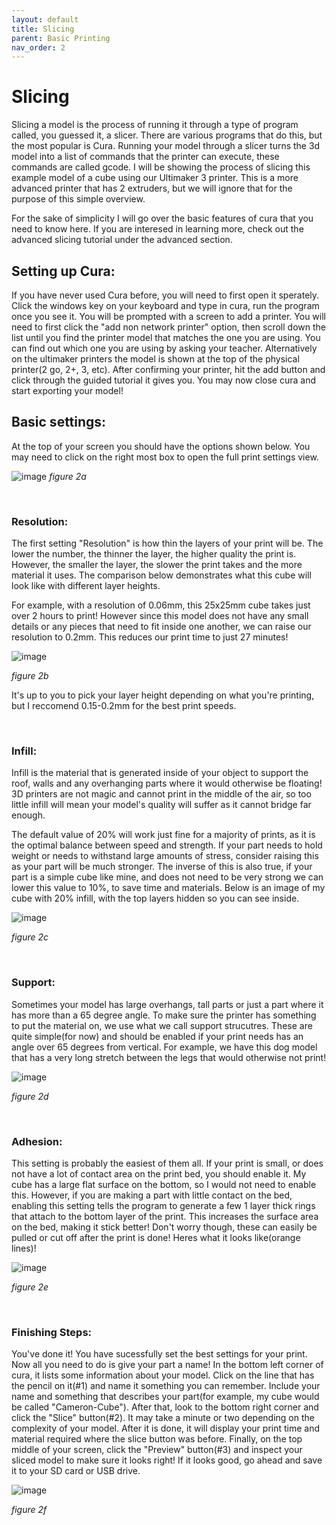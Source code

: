 ```yaml
---
layout: default
title: Slicing
parent: Basic Printing
nav_order: 2
---
```


# Slicing
Slicing a model is the process of running it through a type of program called, you guessed it, a slicer. There are various programs that do this, but the most popular is Cura. Running your model through a slicer turns the 3d model into a list of commands that the printer can execute, these commands are called gcode. I will be showing the process of slicing this example model of a cube using our Ultimaker 3 printer. This is a more advanced printer that has 2 extruders, but we will ignore that for the purpose of this simple overview.

For the sake of simplicity I will go over the basic features of cura that you need to know here. If you are interesed in learning more, check out the advanced slicing tutorial under the advanced section.

## Setting up Cura:

If you have never used Cura before, you will need to first open it sperately. Click the windows key on your keyboard and type in cura, run the program once you see it. You will be prompted with a screen to add a printer. You will need to first click the "add non network printer" option, then scroll down the list until you find the printer model that matches the one you are using. You can find out which one you are using by asking your teacher. Alternatively on the ultimaker printers the model is shown at the top of the physical printer(2 go, 2+, 3, etc). After confirming your printer, hit the add button and click through the guided tutorial it gives you. You may now close cura and start exporting your model!

## Basic settings:
At the top of your screen you should have the options shown below. You may need to click on the right most box to open the full print settings view.

![image](https://user-images.githubusercontent.com/61284764/224892159-9a7c81ad-d86e-45f7-be5b-31a58c483047.png)
*figure 2a*

<br>

### Resolution:
The first setting "Resolution" is how thin the layers of your print will be. The lower the number, the thinner the layer, the higher quality the print is. However, the smaller the layer, the slower the print takes and the more material it uses. The comparison below demonstrates what this cube will look like with different layer heights.

For example, with a resolution of 0.06mm, this 25x25mm cube takes just over 2 hours to print! However since this model does not have any small details or any pieces that need to fit inside one another, we can raise our resolution to 0.2mm. This reduces our print time to just 27 minutes!

![image](https://user-images.githubusercontent.com/61284764/224893119-ba09d1f9-83bc-4e55-8c93-7a890566806f.png)

*figure 2b*

It's up to you to pick your layer height depending on what you're printing, but I reccomend 0.15-0.2mm for the best print speeds.

<br>

### Infill:

Infill is the material that is generated inside of your object to support the roof, walls and any overhanging parts where it would otherwise be floating! 3D printers are not magic and cannot print in the middle of the air, so too little infill will mean your model's quality will suffer as it cannot bridge far enough.

The default value of 20% will work just fine for a majority of prints, as it is the optimal balance between speed and strength. If your part needs to hold weight or needs to withstand large amounts of stress, consider raising this as your part will be much stronger. The inverse of this is also true, if your part is a simple cube like mine, and does not need to be very strong we can lower this value to 10%, to save time and materials. Below is an image of my cube with 20% infill, with the top layers hidden so you can see inside.

![image](https://user-images.githubusercontent.com/61284764/224894227-ffca10e0-a4c0-44ac-a328-43b3d98d2326.png)

*figure 2c*

<br>

### Support:

Sometimes your model has large overhangs, tall parts or just a part where it has more than a 65 degree angle. To make sure the printer has something to put the material on, we use what we call support strucutres. These are quite simple(for now) and should be enabled if your print needs has an angle over 65 degrees from vertical. For example, we have this dog model that has a very long stretch between the legs that would otherwise not print!

![image](https://user-images.githubusercontent.com/61284764/224895544-bfe05dac-7f15-4f24-b959-61df0f553efd.png)

*figure 2d*

<br>

<h3> Adhesion: </h3>

This setting is probably the easiest of them all. If your print is small, or does not have a lot of contact area on the print bed, you should enable it. My cube has a large flat surface on the bottom, so I would not need to enable this. However, if you are making a part with little contact on the bed, enabling this setting tells the program to generate a few 1 layer thick rings that attach to the bottom layer of the print. This increases the surface area on the bed, making it stick better! Don't worry though, these can easily be pulled or cut off after the print is done! Heres what it looks like(orange lines)!

![image](https://user-images.githubusercontent.com/61284764/224896293-b79770fa-543d-43ca-ba27-bfc3554b11f6.png)

*figure 2e*  

<br>

### Finishing Steps:

You've done it! You have sucessfully set the best settings for your print. Now all you need to do is give your part a name! In the bottom left corner of cura, it lists some information about your model. Click on the line that has the pencil on it(#1) and name it something you can remember. Include your name and something that describes your part(for example, my cube would be called "Cameron-Cube"). After that, look to the bottom right corner and click the "Slice" button(#2). It may take a minute or two depending on the complexity of your model. After it is done, it will display your print time and material required where the slice button was before. Finally, on the top middle of your screen, click the "Preview" button(#3) and inspect your sliced model to make sure it looks right! If it looks good, go ahead and save it to your SD card or USB drive. 

![image](https://user-images.githubusercontent.com/61284764/225189762-77c062e3-3810-4831-a51f-24270f3ff6f4.png)

*figure 2f*


